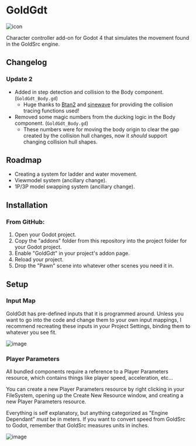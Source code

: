 # GoldGdt
![icon](https://github.com/ratmarrow/GoldGdt/assets/155324574/5cbeb915-b896-4f1b-9a17-155b4f83ecc8)

Character controller add-on for Godot 4 that simulates the movement found in the GoldSrc engine.

## Changelog

### Update 2
- Added in step detection and collision to the Body component. (`GoldGdt_Body.gd`)
  - Huge thanks to [Btan2](https://github.com/Btan2) and [sinewave](https://github.com/sinewavey) for providing the collision tracing functions used!
- Removed some magic numbers from the ducking logic in the Body component. (`GoldGdt_Body.gd`)
  - These numbers were for moving the body origin to clear the gap created by the collision hull changes, now it _should_ support changing collision hull shapes.

## Roadmap

- Creating a system for ladder and water movement.
- Viewmodel system (ancillary change).
- 1P/3P model swapping system (ancillary change).

## Installation

### From GitHub:
1. Open your Godot project.
2. Copy the "addons" folder from this repository into the project folder for your Godot project.
3. Enable "GoldGdt" in your project's addon page.
4. Reload your project.
5. Drop the "Pawn" scene into whatever other scenes you need it in.

## Setup

### Input Map

GoldGdt has pre-defined inputs that it is programmed around. Unless you want to go into the code and change them to your own input mappings, I recommend recreating these inputs in your Project Settings, binding them to whatever you see fit.

![image](https://github.com/ratmarrow/GoldGdt/assets/155324574/2bdd25bc-d9bf-41f4-acd9-6e9c4e38e9ae)

### Player Parameters

All bundled components require a reference to a Player Parameters resource, which contains things like player speed, acceleration, etc...

You can create a new Player Parameters resource by right clicking in your FileSystem, opening up the Create New Resource window, and creating a new Player Parameters resource.

Everything is self explanatory, but anything categorized as "Engine Dependant" *must* be in meters. If you want to convert speed from GoldSrc to Godot, remember that GoldSrc measures units in inches.

![image](https://github.com/ratmarrow/GoldGdt/assets/155324574/c7179e54-c690-4592-bc70-dfb8d169c0bc)
